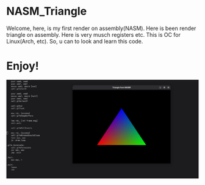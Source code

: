 # NASM_Triangle
Welcome, here, is my first render on assembly(NASM). Here is been render triangle on assembly. Here is very musch registers etc. This is OC for Linux(Arch, etc). So, u can to look and learn this code.

# Enjoy!
![img](https://github.com/tornado4444/NASM_Triangle/blob/main/triangle.png)
